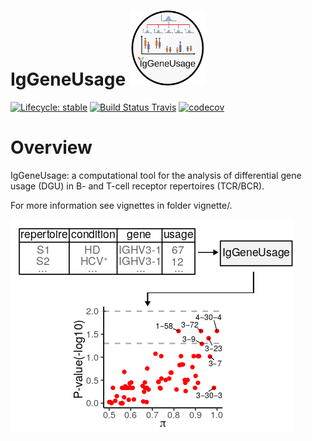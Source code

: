 # IgGeneUsage <a href="https://github.com/snaketron/IgGeneUsage/"><img src="inst/extdata/iglogo.png" height = 120 width = 120 alt="Logo"/>

[![Lifecycle: stable](https://img.shields.io/badge/lifecycle-stable-green.svg)](https://www.tidyverse.org/lifecycle/#stable) [![Build Status Travis](https://travis-ci.org/snaketron/IgGeneUsage.svg?branch=master)](https://travis-ci.org/snaketron/IgGeneUsage) [![codecov](https://codecov.io/gh/snaketron/IgGeneUsage/branch/master/graph/badge.svg)](https://codecov.io/github/snaketron/IgGeneUsage)

# Overview
IgGeneUsage: a computational tool for the analysis of differential gene usage (DGU) in B- and T-cell receptor repertoires (TCR/BCR). 

For more information see vignettes in folder vignette/. 

![alt text](inst/extdata/readme.png)
